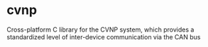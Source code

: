 # cvnp
Cross-platform C library for the CVNP system, which provides a standardized level of inter-device communication via the CAN bus
